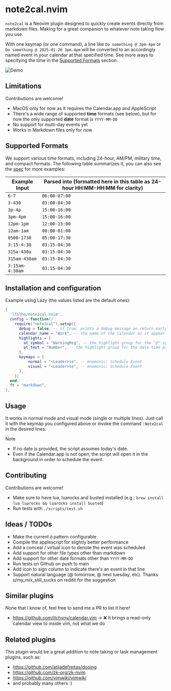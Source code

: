 # note2cal.nvim

`note2cal` is a Neovim plugin designed to quickly create events directly from markdown files. Making for a great companion to whatever note taking flow you use.

With one keymap (or one command), a line like `Do something @ 3pm-4pm` or `Do something @ 2025-01-20 3pm-4pm` will be converted to an accordingly named event in your calendar at that specified time. See more ways to specifying the time in the [Supported Formats](#supported-formats) section.

![Demo](https://github.com/user-attachments/assets/07f8e0c2-c61d-4e54-8d62-4af082193f56)

## Limitations

Contributions are welcome!

- MacOS only for now as it requires the Calendar.app and AppleScript
- There's a wide range of supported **time** formats (see below), but for now the only supported **date** format is `YYYY-MM-DD`
- No support for multi-day events yet
- Works in Markdown files only for now

## Supported Formats

We support various time formats, including 24-hour, AM/PM, military time, and compact formats.
The following table summarizes it, you can also see the [spec](spec/note2cal_spec.lua) for more examples:

| Example Input   | Parsed into (formatted here in this table as 24-hour HH:MM-HH:MM for clarity) |
| --------------- | ----------------------------------------------------------------------------- |
| `6-7`           | `06:00-07:00`                                                                 |
| `3-430`         | `03:00-04:30`                                                                 |
| `3p-4p`         | `15:00-16:00`                                                                 |
| `3pm-4pm`       | `15:00-16:00`                                                                 |
| `12pm-1pm`      | `12:00-13:00`                                                                 |
| `12am-1am`      | `00:00-01:00`                                                                 |
| `0500-1730`     | `05:00-17:30`                                                                 |
| `3:15-4:30`     | `03:15-04:30`                                                                 |
| `315a-430a`     | `03:15-04:30`                                                                 |
| `315am-430am`   | `03:15-04:30`                                                                 |
| `3:15am-4:30am` | `03:15-04:30`                                                                 |

## Installation and configuration

Example using Lazy (the values listed are the default ones):

```lua
{
  'lfilho/note2cal.nvim',
  config = function()
    require("note2cal").setup({
      debug = false, -- if true, prints a debug message an return early (won't schedule events)
      calendar_name = "Work", -- the name of the calendar as it appear on Calendar.app
      highlights = {
        at_symbol = "WarningMsg", -- the highlight group for the "@" symbol
        at_text = "Number", -- the highlight group for the date-time part
      },
      keymaps = {
          normal = "<Leader>se", -- mnemonic: Schedule Event
          visual = "<Leader>se", -- mnemonic: Schedule Event
      },
    })
  end,
  ft = "markdown",
},

```

## Usage

It works in normal mode and visual mode (single or multiple lines).
Just call it with the keymap you configured above or invoke the command `:Note2cal` in the desired lines.

> [!NOTE]
>
> - If no date is provided, the script assumes today's date.
> - Even if the Calendar.app is not open, the script will open it in the background in order to schedule the event.

## Contributing

Contributions are welcome!

- Make sure to have lua, luarocks and busted installed (e.g.: `brew install lua luarocks && luarocks install busted`)
- Run tests with `./scripts/test.sh`

## Ideas / TODOs

- Make the current `@` pattern configurable
- Compile the applescript for slightly better performance
- Add a conceal / virtual icon to denote the event was scheduled
- Add support for other file types other than markdown
- Add support for other date formats other than `YYYY-MM-DD`
- Run tests on Github on push to main
- Add icon to sign column to indicate there's an event in that line
- Support natural language (@ tomorrow, @ next tuesday, etc). Thanks u/my_mix_still_sucks on reddit for the suggestion

## Similar plugins

None that I know of, feel free to send me a PR to list it here!

- https://github.com/itchyny/calendar.vim → ❌ It brings a read-only calendar view to inside vim, not what we do

## Related plugins

This plugin would be a great addition to note taking or task management plugins, such as:

- https://github.com/atiladefreitas/dooing
- https://github.com/zk-org/zk-nvim
- https://github.com/vimwiki/vimwiki
- and probably many others :)
